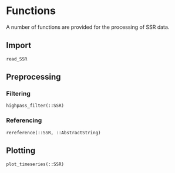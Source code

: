 # Functions

A number of functions are provided for the processing of SSR data.


## Import

```@docs
read_SSR
```

## Preprocessing


### Filtering

```@docs
highpass_filter(::SSR)
```

### Referencing

```@docs
rereference(::SSR, ::AbstractString)
```

## Plotting

```@docs
plot_timeseries(::SSR)
```


